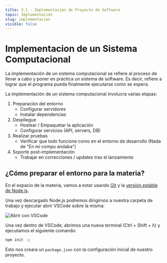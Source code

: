```yaml
---
title: 3.1 - Implementación de Proyecto de Software
topic: Implementación
slug: implementacion
visible: false
---
```


# Implementacion de un Sistema Computacional

La implementación de un sistema computacional se refiere al proceso de llevar a cabo y poner en práctica un sistema de software. Es decir, refiere a lograr que el programa pueda finalmente ejecutarse como se espera.

La implementación de un sistema computacional involucra varias etapas:
1. Preparación del entorno
     - Configurar servidores
     - Instalar dependencias
2. Despliegue
     - Hostear / Empaquetar la aplicación
     - Configurar servicios (API, servers, DB)
3. Realizar pruebas
     - Verificar que todo funcione como en el entorno de desarrollo (Nada de "En mi compu andaba")
4. Soporte post-implementación
     - Trabajar en correcciones / updates tras el lanzamiento

## ¿Cómo preparar el entorno para la materia?

En el espacio de la materia, vamos a estar usando [Git](https://git-scm.com/downloads) y la [versión estable de Node.js](https://nodejs.org/en/download).

Una vez descargado Node.js podremos dirigirnos a nuestra carpeta de trabajo y ejecutar abrir VSCode sobre la misma:

<img src="/images/open_with_code.webp" alt="Abrir con VSCode" />

Una vez dentro de VSCode, abrimos una nueva terminal (Ctrl + Shift + ñ) y ejecutamos el siguiente comando:

```bash
npm init -y
```

Esto nos creara un `package.json` con la configuración inicial de nuestro proyecto.